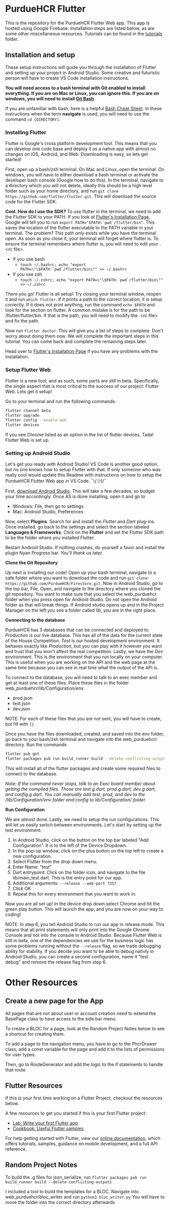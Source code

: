 # PurdueHCR Flutter

This is the repository for the PurdueHCR Flutter Web app. This app is hosted using Google Firebase. Installation steps are listed below, as are some other miscellaneous resources. Tutorials can be found in the [tutorials](/tutorials) folder.

## Installation and setup
These setup instructions will guide you through the installation of Flutter and setting up your project in Android Studio. Some creative and futuristic person will have to create VS Code installation instructions.

**You will need access to a bash terminal with Git enabled to install everything. If you are on Mac or Linux, you can ignore this. If you are on windows, you will need to install [Git Bash](https://git-scm.com/downloads)**

If you are unfamiliar with bash, here is a helpful [Bash Cheat Sheet](https://www.educative.io/blog/bash-shell-command-cheat-sheet). In these instructions when the term **navigate** is used, you will need to use the command `cd [DIRECTORY]`.

### Installing Flutter
Flutter is Google's cross platform development tool. This means that you can develop one code base and deploy it as a native app with almost no changes on iOS, Android, and Web. Downloading is easy, so lets get started! 

First, open up a bash/zsh terminal. On Mac and Linux, open the terminal. On windows, you will have to either download a bash terminal or activate the developer bash console (Google how to do this). In the terminal, navigate to a directory which you will not delete, ideally this should be a high level folder such as your home directory, and run `git clone https://github.com/flutter/flutter.git`. This will download the source code for the Flutter SDK.

**Cool. How do I use the SDK?**
To use flutter in the terminal, we need to add the Flutter SDK to your PATH. If you look at [Flutter's Installation Page](https://flutter.dev/docs/get-started/install), Google will tell you to run ``export PATH="$PATH:`pwd`/flutter/bin"``. This saves the location of the flutter executable to the PATH variable in your terminal. The problem? This path only exists while you have the terminal open. As soon as you close it, your terminal will forget where flutter is. To ensure the terminal remembers where flutter is, you will need to edit your .\<rc file\>. 
- If you use bash
    - ``touch ~/.bashrc; echo "export PATH=\"\$PATH:`pwd`/flutter/bin\"" >> ~/.bashrc``
- If you use zsh
    - ``touch ~/.zshrc; echo "export PATH=\"\$PATH:`pwd`/flutter/bin\"" >> ~/.zshrc``

There you go! Flutter is all setup! Try closing your terminal window, reopen it and run `which flutter`. If it prints a path to the correct location, it is setup correctly. If it does not print anything, run the command `echo $PATH` and look for the section on flutter. A common mistake is for the path to be /flutter/flutter/bin. If that is the path, you will need to modify the .\<rc file\> and fix the path. 

Now run `flutter doctor`. This will give you a list of steps to complete. Don't worry about doing them now. We will complete the important steps in this tutorial. You can come back and complete the remaining steps later.

Head over to [Flutter's Installation Page](https://flutter.dev/docs/get-started/install) if you have any problems with the installation.

### Setup Flutter Web
Flutter is a new tool, and as such, some parts are still in beta. Specifically, the single aspect that is most critical to the success of our project: Flutter Web. Lets get it setup!

Go to your terminal and run the following commands.
```bash
flutter channel beta
flutter upgrade
flutter config --enable-web
flutter devices
```
If you see Chrome listed as an option in the list of flutter devices, Tada! Flutter Web is set up.

### Setting up Android Studio
Let's get you ready with Android Studio! VS Code is another good option, but no one knows how to setup Flutter with that. If only someone who was really cool would update this Readme with instructions on how to setup the PurdueHCR Flutter Web app in VS Code. ¯\\_(ツ)_/¯

First, [download Android Studio](https://developer.android.com/studio). This will take a few decades, so budget your time accordingly. Once AS is done installing, open it and go to 
- Windows: File, then go to settings
- Mac: Android Studio, Preferences

Now, select **Plugins**. Search for and install the *Flutter* and *Dart* plug-ins. Once installed, go back to the settings and select the section labeled **Languages & Frameworks**. Click on the **Flutter** and set the Flutter SDK path to be the folder where you installed Flutter. 

Restart Android Studio. If nothing crashes, do yourself a favor and install the plugin Nyan Progress bar. *You'll thank us later.*

**Clone the Git Repository**

Up next is installing our code! Open up your bash terminal, navigate to a safe folder where you want to download the code and run `git clone https://github.com/PurdueHCR/Firestore.git`. Now in Android Studio, go to the top bar, File, Open, and navigate to the directory where you cloned the git repository. You want to make sure that you select the web_purduehcr folder when you press open for Android Studio. Do not open the Android folder as that will break things. If Android studio opens up and in the Project Manager on the left you see a folder called lib, you are in the right place.

**Connecting to the database**

PurdueHCR has 3 databases that can be connected and deployed to. *Production* is our live database. This has all of the data for the current state of the House Competition. *Test* is our hosted development environment. It behaves exactly like *Production*, but you can play with it however you want and trust that you won't affect the real competition. Lastly, we have the *Dev* environment. This is the environment that you run locally on your computer. This is useful when you are working on the API and the web page at the same time because you can see in real time what the output of the API is.


To connect to the database, you will need to talk to an exec member and get at least one of these files. Place these files in the folder web_purduehcr/lib/Configuration/env.
- prod.json
- test.json
- dev.json

NOTE: For each of these files that you are not sent, you will have to create, but fill with `{}`

Once you have the files downloaded, created, and saved into the env folder, go back to your bash/zsh terminal and navigate into the web_purduehcr/ directory. Run the commands
```bash
flutter pub get
flutter packages pub run build_runner build --delete-conflicting-outputs
```
This will install all of the flutter packages and create some required files to connect to the database.

*Note: If the command never stops, talk to an Exec board member about getting the compiled files. Those are test.g.dart, prod.g.dart, dev.g.dart, and config.g.dart. You can manually add test, prod, and dev to the /lib/Configuration/env folder and config to lib/Configuration/ folder.*

**Run Configuration**

We are almost done. Lastly, we need to setup the run configurations. This will let us easily switch between environments. Let's start by setting up the test environment.
1. In Android Studio, click on the button on the top bar labeled "Add Configuration". It is to the left of the Device Dropdown.
2. In the pop-up window, click on the plus button on the top left to create a new configuration. 
3. Select Flutter from the drop down menu.
4. Enter Name: "test"
5. Dart entrypoint: Click on the folder icon, and navigate to the file lib/main_test.dart. This is the entry point for our app.
6. Additional arguments: `--release --web-port 7357`
7. Click OK
8. Repeat this for every environment that you want to work in.

Now you are all set up! In the device drop down select Chrome and hit the green play button. This will launch the app, and you are now on your way to coding!

NOTE: In step 6, you tell Android Studio to run our app in release mode. This means that all print statements will only print into the Google Chrome Console and not into the console in Android Studio. Because Flutter Web is still in beta, one of the dependencies we use for the business logic has some problems running without the `--release` flag, so we trade debugging ability for stability. If you decide you want to be able to debug nativly in Android Studio, you can create a second configuration, name it "test debug" and remove the release flag from step 6.



# Other Resources
## Create a new page for the App

All pages that are not about user or account creation need to extend the BasePage class to have access to the side bar menu.

To create a BLOC for a page, look at the Random Project Notes below to see a shortcut for creating them.

To add a page to the navigation menu, you have to go to the PhcrDrawer class, add a const variable for the page and add it to the lists of permissions for user types.

Then, go to RouteGenerator and add the logic to the if statements to handle that route

## Flutter Resources 

If this is your first time working on a Flutter Project, checkout the resources below.

A few resources to get you started if this is your first Flutter project:

- [Lab: Write your first Flutter app](https://flutter.dev/docs/get-started/codelab)
- [Cookbook: Useful Flutter samples](https://flutter.dev/docs/cookbook)

For help getting started with Flutter, view our
[online documentation](https://flutter.dev/docs), which offers tutorials,
samples, guidance on mobile development, and a full API reference.

## Random Project Notes
To build the .g files for json_serialize, run `flutter packages pub run build_runner build --delete-conflicting-outputs`

I included a tool to build the templates for a BLOC. Navigate into web_purduehcr/bloc_writer and run `python3 bloc_writer.py` You will have to move the folder into the correct directory afterwards



